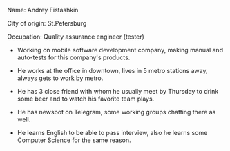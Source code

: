 Name: Andrey Fistashkin

City of origin: St.Petersburg

Occupation: Quality assurance engineer (tester)

* Working on mobile software development company, making manual and auto-tests for this company's products.

* He works at the office in downtown, lives in 5 metro stations away, always gets to work by metro.

* He has 3 close friend with whom he usually meet by Thursday to drink some beer and to watch his favorite team plays.

* He has newsbot on Telegram, some working groups chatting there as well.

* He learns English to be able to pass interview, also he learns some Computer Science for the same reason.
